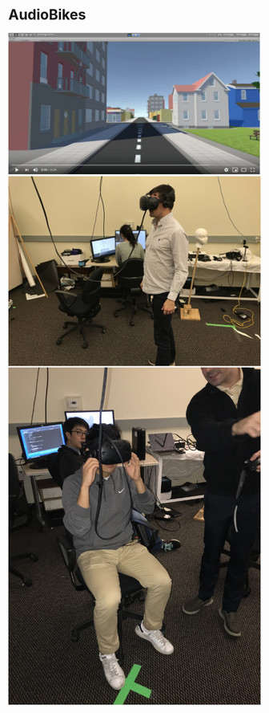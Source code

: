 # AudioBikes
[![Pilot Test](https://github.com/kev123361/kev123361.github.io/blob/master/Audio%20Bikes/Bike%20vid%20preview.PNG)](https://youtu.be/Pym2wGmIQc4)
![](https://github.com/kev123361/kev123361.github.io/blob/master/Audio%20Bikes/standing%20VR.jpg)
![](https://github.com/kev123361/kev123361.github.io/blob/master/Audio%20Bikes/sitting%20VR.jpg)
